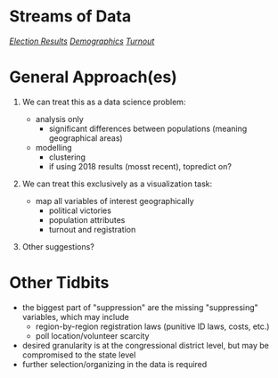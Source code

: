 # Streams of Data

[*Election Results*](https://electionlab.mit.edu/data)
[*Demographics*](https://www.census.gov/data/tables/time-series/demo/voting-and-registration/congressional-voting-tables.html)
[*Turnout*](https://www.census.gov/data/tables/time-series/demo/voting-and-registration/p20-583.html)

# General Approach(es)

1. We can treat this as a data science problem:
    * analysis only
        - significant differences between populations (meaning geographical areas)
    * modelling
        - clustering 
        - if using 2018 results (mosst recent), topredict on?

2. We can treat this exclusively as a visualization task: 
    * map all variables of interest geographically
        - political victories
        - population attributes
        - turnout and registration

3. Other suggestions? 

# Other Tidbits

- the biggest part of "suppression" are the missing "suppressing" variables, which may include
    * region-by-region registration laws (punitive ID laws, costs, etc.)
    * poll location/volunteer scarcity 
- desired granularity is at the congressional district level, but may be compromised to the state level
- further selection/organizing in the data is required







